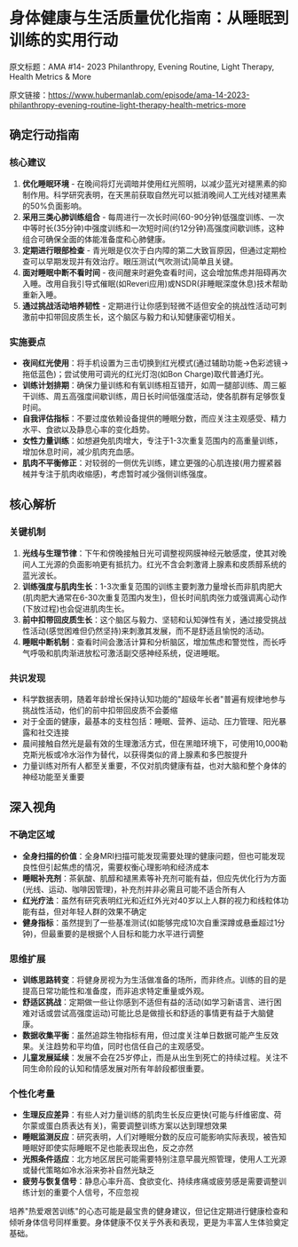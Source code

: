 # 身体健康与生活质量优化指南：从睡眠到训练的实用行动

原文标题：AMA #14- 2023 Philanthropy, Evening Routine, Light Therapy, Health Metrics & More

原文链接：https://www.hubermanlab.com/episode/ama-14-2023-philanthropy-evening-routine-light-therapy-health-metrics-more

<YouTube videoId="zbpb1wd-wvs" />

## 确定行动指南

### 核心建议
1. **优化睡眠环境** - 在晚间将灯光调暗并使用红光照明，以减少蓝光对褪黑素的抑制作用。科学研究表明，在天黑前获取自然光可以抵消晚间人工光线对褪黑素的50%负面影响。
2. **采用三类心肺训练组合** - 每周进行一次长时间(60-90分钟)低强度训练、一次中等时长(35分钟)中强度训练和一次短时间(约12分钟)高强度间歇训练，这种组合可确保全面的体能准备度和心肺健康。
3. **定期进行眼部检查** - 青光眼是仅次于白内障的第二大致盲原因，但通过定期检查可以早期发现并有效治疗。眼压测试(气吹测试)简单且关键。
4. **面对睡眠中断不看时间** - 夜间醒来时避免查看时间，这会增加焦虑并阻碍再次入睡。改用自我引导式催眠(如Reveri应用)或NSDR(非睡眠深度休息)技术帮助重新入睡。
5. **通过挑战活动培养韧性** - 定期进行让你感到轻微不适但安全的挑战性活动可刺激前中扣带回皮质生长，这个脑区与毅力和认知健康密切相关。

### 实施要点
- **夜间红光使用**：将手机设置为三击切换到红光模式(通过辅助功能→色彩滤镜→拖低蓝色)；尝试使用可调光的红光灯泡(如Bon Charge)取代普通灯光。
- **训练计划排期**：确保力量训练和有氧训练相互错开，如周一腿部训练、周三躯干训练、周五高强度间歇训练，周日长时间低强度活动，使各肌群有足够恢复时间。
- **自我评估指标**：不要过度依赖设备提供的睡眠分数，而应关注主观感受、精力水平、食欲以及静息心率的变化趋势。
- **女性力量训练**：如想避免肌肉增大，专注于1-3次重复范围内的高重量训练，增加休息时间，减少肌肉充血感。
- **肌肉不平衡修正**：对较弱的一侧优先训练，建立更强的心肌连接(用力握紧器械并专注于肌肉收缩感)，考虑暂时减少强侧训练强度。

## 核心解析

### 关键机制
1. **光线与生理节律**：下午和傍晚接触日光可调整视网膜神经元敏感度，使其对晚间人工光源的负面影响更有抵抗力。红光不含会刺激肾上腺素和皮质醇系统的蓝光波长。
2. **训练强度与肌肉生长**：1-3次重复范围的训练主要刺激力量增长而非肌肉肥大(肌肉肥大通常在6-30次重复范围内发生)，但长时间肌肉张力或强调离心动作(下放过程)也会促进肌肉生长。
3. **前中扣带回皮质生长**：这个脑区与毅力、坚韧和认知弹性有关，通过接受挑战性活动(感觉困难但仍然坚持)来刺激其发展，而不是舒适且愉悦的活动。
4. **睡眠中断机制**：查看时间会激活计算和分析脑区，增加焦虑和警觉性，而长呼气呼吸和肌肉渐进放松可激活副交感神经系统，促进睡眠。

### 共识发现
- 科学数据表明，随着年龄增长保持认知功能的"超级年长者"普遍有规律地参与挑战性活动，他们的前中扣带回皮质不会萎缩
- 对于全面的健康，最基本的支柱包括：睡眠、营养、运动、压力管理、阳光暴露和社交连接
- 晨间接触自然光是最有效的生理激活方式，但在黑暗环境下，可使用10,000勒克斯光板或冷水浴作为替代，以获得类似的肾上腺素和多巴胺提升
- 力量训练对所有人都至关重要，不仅对肌肉健康有益，也对大脑和整个身体的神经功能至关重要

## 深入视角

### 不确定区域
- **全身扫描的价值**：全身MRI扫描可能发现需要处理的健康问题，但也可能发现良性但引起焦虑的情况，需要权衡心理影响和经济成本
- **睡眠补充剂**：茶氨酸、肌醇和褪黑素等补充剂可能有益，但应先优化行为方面(光线、运动、咖啡因管理)，补充剂并非必需且可能不适合所有人
- **红光疗法**：虽然有研究表明红光和近红外光对40岁以上人群的视力和线粒体功能有益，但对年轻人群的效果不确定
- **健身指标**：虽然提到了一些基准测试(如能够完成10次自重深蹲或悬垂超过1分钟)，但最重要的是根据个人目标和能力水平进行调整

### 思维扩展
- **训练思路转变**：将健身房视为为生活做准备的场所，而非终点。训练的目的是提高日常功能性和准备度，而非追求特定重量或外观。
- **舒适区挑战**：定期做一些让你感到不适但有益的活动(如学习新语言、进行困难对话或尝试高强度运动)可能比总是做擅长和舒适的事情更有益于大脑健康。
- **数据收集平衡**：虽然追踪生物指标有用，但过度关注单日数据可能产生反效果。关注趋势和平均值，同时也信任自己的主观感受。
- **儿童发展延续**：发展不会在25岁停止，而是从出生到死亡的持续过程。关注不同生命阶段的认知和情感发展对所有年龄段都很重要。

### 个性化考量
- **生理反应差异**：有些人对力量训练的肌肉生长反应更快(可能与纤维密度、荷尔蒙或蛋白质表达有关)，需要调整训练方案以达到理想效果
- **睡眠监测反应**：研究表明，人们对睡眠分数的反应可能影响实际表现，被告知睡眠好即使实际睡眠不足也能表现出色，反之亦然
- **光照条件适应**：北方地区居民可能需要特别注意早晨光照管理，使用人工光源或替代策略如冷水浴来弥补自然光缺乏
- **疲劳与恢复信号**：静息心率升高、食欲变化、持续疼痛或疲劳感是需要调整训练计划的重要个人信号，不应忽视

培养"热爱艰苦训练"的心态可能是最宝贵的健身建议，但记住定期进行健康检查和倾听身体信号同样重要。身体健康不仅关乎外表和表现，更是为丰富人生体验奠定基础。
